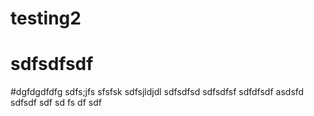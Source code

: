 # testing2
# sdfsdfsdf
#dgfdgdfdfg
sdfs;jfs
sfsfsk
sdfsjldjdl
sdfsdfsd
sdfsdfsf
sdfdfsdf
asdsfd
sdfsdf
sdf
sd
fs
df
sdf
